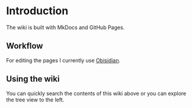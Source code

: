 # Introduction

The wiki is built with MkDocs and GitHub Pages.



## Workflow

For editing the pages I currently use [Obisidian](https://obsidian.md/).

## Using the wiki

You can quickly search the contents of this wiki above or you can explore the tree view to the left.